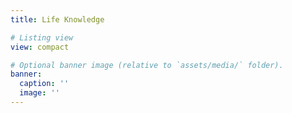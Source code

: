 ```yaml
---
title: Life Knowledge

# Listing view
view: compact

# Optional banner image (relative to `assets/media/` folder).
banner:
  caption: ''
  image: ''
---
```

